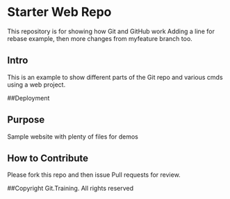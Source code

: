 # Starter Web Repo
This repository is for showing how Git and GitHub work
Adding a line for rebase example, then more changes from myfeature branch too.

## Intro
This is an example to show different parts of the Git repo and various cmds
using a web project.

##Deployment

## Purpose
Sample website with plenty of files for demos

## How to Contribute
Please fork this repo and then issue Pull requests for review.

##Copyright
Git.Training. All rights reserved

